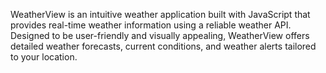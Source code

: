 WeatherView is an intuitive weather application built with JavaScript that provides real-time weather information using a reliable weather API.
Designed to be user-friendly and visually appealing, WeatherView offers detailed weather forecasts, current conditions, and weather alerts tailored to your location.

